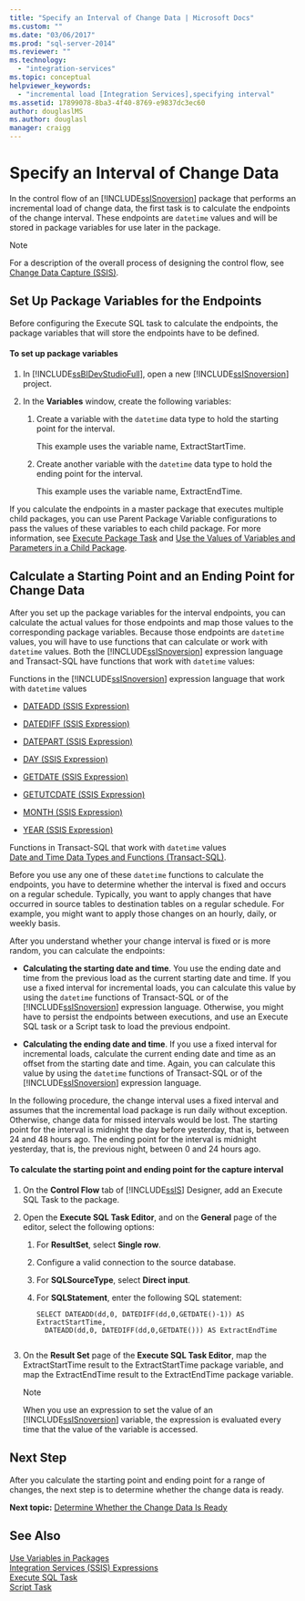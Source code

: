 ```yaml
---
title: "Specify an Interval of Change Data | Microsoft Docs"
ms.custom: ""
ms.date: "03/06/2017"
ms.prod: "sql-server-2014"
ms.reviewer: ""
ms.technology: 
  - "integration-services"
ms.topic: conceptual
helpviewer_keywords: 
  - "incremental load [Integration Services],specifying interval"
ms.assetid: 17899078-8ba3-4f40-8769-e9837dc3ec60
author: douglaslMS
ms.author: douglasl
manager: craigg
---
```

# Specify an Interval of Change Data
  In the control flow of an [!INCLUDE[ssISnoversion](../../includes/ssisnoversion-md.md)] package that performs an incremental load of change data, the first task is to calculate the endpoints of the change interval. These endpoints are `datetime` values and will be stored in package variables for use later in the package.  
  
> [!NOTE]  
>  For a description of the overall process of designing the control flow, see [Change Data Capture &#40;SSIS&#41;](change-data-capture-ssis.md).  
  
## Set Up Package Variables for the Endpoints  
 Before configuring the Execute SQL task to calculate the endpoints, the package variables that will store the endpoints have to be defined.  
  
#### To set up package variables  
  
1.  In [!INCLUDE[ssBIDevStudioFull](../../includes/ssbidevstudiofull-md.md)], open a new [!INCLUDE[ssISnoversion](../../includes/ssisnoversion-md.md)] project.  
  
2.  In the **Variables** window, create the following variables:  
  
    1.  Create a variable with the `datetime` data type to hold the starting point for the interval.  
  
         This example uses the variable name, ExtractStartTime.  
  
    2.  Create another variable with the `datetime` data type to hold the ending point for the interval.  
  
         This example uses the variable name, ExtractEndTime.  
  
 If you calculate the endpoints in a master package that executes multiple child packages, you can use Parent Package Variable configurations to pass the values of these variables to each child package. For more information, see [Execute Package Task](../control-flow/execute-package-task.md) and [Use the Values of Variables and Parameters in a Child Package](../use-the-values-of-variables-and-parameters-in-a-child-package.md).  
  
## Calculate a Starting Point and an Ending Point for Change Data  
 After you set up the package variables for the interval endpoints, you can calculate the actual values for those endpoints and map those values to the corresponding package variables. Because those endpoints are `datetime` values, you will have to use functions that can calculate or work with `datetime` values. Both the [!INCLUDE[ssISnoversion](../../includes/ssisnoversion-md.md)] expression language and Transact-SQL have functions that work with `datetime` values:  
  
 Functions in the [!INCLUDE[ssISnoversion](../../includes/ssisnoversion-md.md)] expression language that work with `datetime` values  
 -   [DATEADD &#40;SSIS Expression&#41;](../expressions/dateadd-ssis-expression.md)  
  
-   [DATEDIFF &#40;SSIS Expression&#41;](../expressions/datediff-ssis-expression.md)  
  
-   [DATEPART &#40;SSIS Expression&#41;](../expressions/datepart-ssis-expression.md)  
  
-   [DAY &#40;SSIS Expression&#41;](../expressions/day-ssis-expression.md)  
  
-   [GETDATE &#40;SSIS Expression&#41;](../expressions/getdate-ssis-expression.md)  
  
-   [GETUTCDATE &#40;SSIS Expression&#41;](../expressions/getutcdate-ssis-expression.md)  
  
-   [MONTH &#40;SSIS Expression&#41;](../expressions/month-ssis-expression.md)  
  
-   [YEAR &#40;SSIS Expression&#41;](../expressions/year-ssis-expression.md)  
  
 Functions in Transact-SQL that work with `datetime` values  
 [Date and Time Data Types and Functions &#40;Transact-SQL&#41;](/sql/t-sql/functions/date-and-time-data-types-and-functions-transact-sql).  
  
 Before you use any one of these `datetime` functions to calculate the endpoints, you have to determine whether the interval is fixed and occurs on a regular schedule. Typically, you want to apply changes that have occurred in source tables to destination tables on a regular schedule. For example, you might want to apply those changes on an hourly, daily, or weekly basis.  
  
 After you understand whether your change interval is fixed or is more random, you can calculate the endpoints:  
  
-   **Calculating the starting date and time**. You use the ending date and time from the previous load as the current starting date and time. If you use a fixed interval for incremental loads, you can calculate this value by using the `datetime` functions of Transact-SQL or of the [!INCLUDE[ssISnoversion](../../includes/ssisnoversion-md.md)] expression language. Otherwise, you might have to persist the endpoints between executions, and use an Execute SQL task or a Script task to load the previous endpoint.  
  
-   **Calculating the ending date and time**. If you use a fixed interval for incremental loads, calculate the current ending date and time as an offset from the starting date and time. Again, you can calculate this value by using the `datetime` functions of Transact-SQL or of the [!INCLUDE[ssISnoversion](../../includes/ssisnoversion-md.md)] expression language.  
  
 In the following procedure, the change interval uses a fixed interval and assumes that the incremental load package is run daily without exception. Otherwise, change data for missed intervals would be lost. The starting point for the interval is midnight the day before yesterday, that is, between 24 and 48 hours ago. The ending point for the interval is midnight yesterday, that is, the previous night, between 0 and 24 hours ago.  
  
#### To calculate the starting point and ending point for the capture interval  
  
1.  On the **Control Flow** tab of [!INCLUDE[ssIS](../../includes/ssis-md.md)] Designer, add an Execute SQL Task to the package.  
  
2.  Open the **Execute SQL Task Editor**, and on the **General** page of the editor, select the following options:  
  
    1.  For **ResultSet**, select **Single row**.  
  
    2.  Configure a valid connection to the source database.  
  
    3.  For **SQLSourceType**, select **Direct input**.  
  
    4.  For **SQLStatement**, enter the following SQL statement:  
  
        ```  
        SELECT DATEADD(dd,0, DATEDIFF(dd,0,GETDATE()-1)) AS ExtractStartTime,  
          DATEADD(dd,0, DATEDIFF(dd,0,GETDATE())) AS ExtractEndTime  
  
        ```  
  
3.  On the **Result Set** page of the **Execute SQL Task Editor**, map the ExtractStartTime result to the ExtractStartTime package variable, and map the ExtractEndTime result to the ExtractEndTime package variable.  
  
    > [!NOTE]  
    >  When you use an expression to set the value of an [!INCLUDE[ssISnoversion](../../includes/ssisnoversion-md.md)] variable, the expression is evaluated every time that the value of the variable is accessed.  
  
## Next Step  
 After you calculate the starting point and ending point for a range of changes, the next step is to determine whether the change data is ready.  
  
 **Next topic:** [Determine Whether the Change Data Is Ready](determine-whether-the-change-data-is-ready.md)  
  
## See Also  
 [Use Variables in Packages](../use-variables-in-packages.md)   
 [Integration Services &#40;SSIS&#41; Expressions](../expressions/integration-services-ssis-expressions.md)   
 [Execute SQL Task](../control-flow/execute-sql-task.md)   
 [Script Task](../control-flow/script-task.md)  
  
  
